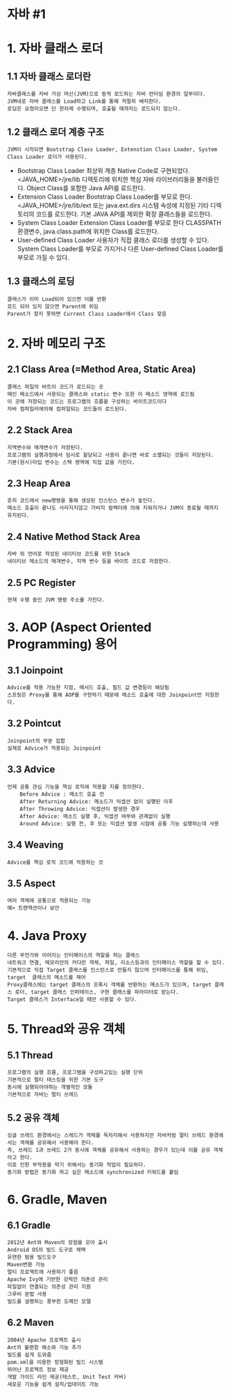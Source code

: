 ﻿자바 #1
===========================================

# 1. 자바 클래스 로더
## 1.1 자바 클래스 로더란
	자바클래스를 자바 가상 머신(JVM)으로 동적 로드하는 자바 런타임 환경의 일부이다. 
	JVM내로 자바 클래스를 Load하고 Link를 통해 적절히 배치한다.
	로딩은 요청이오면 단 한차례 수행되며, 호출될 때까지는 로드되지 않는다.


## 1.2 클래스 로더 계층 구조
	JVM이 시작되면 Bootstrap Class Loader, Extenstion Class Loader, System Class Loader 로더가 사용된다.
* Bootstrap Class Loader
	최상위 계층
	Native Code로 구현되었다.
	<JAVA_HOME>/jre/lib 디렉토리에 위치한 핵심 자바 라이브러리들을 불러들인다.
	Object Class를 포함한 Java API를 로드한다.
* Extension Class Loader
	Bootstrap Class Loader를 부모로 한다.
	<JAVA_HOME>/jre/lib/ext 또는 java.ext.dirs 시스템 속성에 지정된 기타 디렉토리의 코드를 로드한다.
	기본 JAVA API를 제외한 확장 클래스들을 로드한다.
* System Class Loader
	Extension Class Loader를 부모로 한다
	CLASSPATH 환경변수, java.class.path에 위치한 Class를 로드한다.
* User-defined Class Loader
	사용자가 직접 클래스 로더를 생성할 수 있다.
	System Class Loader를 부모로 가지거나 다른 User-defined Class Loader를 부모로 가질 수 있다.

## 1.3 클래스의 로딩
	클래스가 이미 Load되어 있으면 이를 반환
	로드 되어 있지 않으면 Parent에 위임
	Parent가 찾지 못하면 Current Class Loader에서 Class 찾음

# 2. 자바 메모리 구조
## 2.1 Class Area (=Method Area, Static Area)
	클래스 파일의 바트이 코드가 로드되는 곳
	메인 메소드에서 사용되는 클래스와 static 변수 또한 이 메소드 영역에 로드됨
	이 곳에 저장되는 코드는 프로그램의 흐름을 구성하는 바이트코드이다
	자바 컴파일러에의해 컴파일되는 코드들이 로드된다.

## 2.2 Stack Area
	지역변수와 매개변수가 저장된다.
	프로그램의 실행과정에서 임시로 할당되고 사용이 끝나면 바로 소멸되는 것들이 저장된다.
	기본(원시)타입 변수는 스택 영역에 직접 값을 가진다.
	
## 2.3 Heap Area
	흔히 코드에서 new명령을 통해 생성된 인스턴스 변수가 놓인다.
	메소드 호출이 끝나도 사라지지않고 가비지 컬렉터에 의해 지워지거나 JVM이 종료될 때까지 유지된다.

## 2.4 Native Method Stack Area
	자바 외 언어로 작성된 네이티브 코드를 위한 Stack
	네이티브 메소드의 매개변수, 지역 변수 등을 바이트 코드로 저장한다.

## 2.5 PC Register
	현재 수행 중인 JVM 명령 주소를 가진다.

# 3. AOP (Aspect Oriented Programming) 용어
## 3.1 Joinpoint
	Advice를 적용 가능한 지점, 메서드 호출, 필드 값 변경등이 해당됨
	스프링은 Proxy를 통해 AOP를 구현하기 때문에 메소드 호출에 대한 Joinpoint만 지원한다.

## 3.2 Pointcut
	Joinpoint의 부분 집합
	실제로 Advice가 적용되는 Joinpoint

## 3.3 Advice
	언제 공통 관심 기능을 핵심 로직에 적용할 지를 정의한다.
		Before Advice : 메소드 호출 전
		After Returning Advice: 메소드가 익셉션 없이 실행된 이후
		After Throwing Advice: 익셉션이 발생한 경우
		After Advice: 메소드 실행 후, 익셉션 여부와 관계없이 실행
		Around Advice: 실행 전, 후 또는 익셉션 발생 시점에 공통 기능 실행하는데 사용
## 3.4 Weaving
	Advice를 핵심 로직 코드에 적용하는 것

## 3.5 Aspect
	여러 객체에 공통으로 적용되는 기능
	예> 트랜잭션이나 보안

# 4. Java Proxy
	다른 무언가와 이어지는 인터페이스의 역할을 하는 클래스
	네트워크 연결, 메모리안의 커다란 객체, 파일, 리소스등과의 인터페이스 역할을 할 수 있다.
	기본적으로 직접 Target 클래스를 인스턴스로 만들지 않으며 인터페이스를 통해 위임, target  클래스의 메소드를 제어
	Proxy클래스에는 target 클래스의 프록시 객체를 반환하는 메소드가 있으며, target 클래스 로더, target 클래스 인퍼테이스, 구현 클래스를 파라미터로 받는다.
	Target 클래스가 Interface일 때만 사용할 수 있다.
	
# 5. Thread와 공유 객체
## 5.1 Thread
	프로그램의 실행 흐름, 프로그램을 구성하고있는 실행 단위
	기본적으로 멀티 태스킹을 위한 기본 도구
	동시에 실행되어야하는 개별적인 모듈
	기본적으로 자바는 멀티 쓰레드

## 5.2 공유 객체
	싱글 쓰레드 환경에서는 스레드가 객체를 독차지해서 사용하지만 자바처럼 멀티 쓰레드 환경에서는 객체를 공유해서 사용해야 한다.
	즉, 쓰레드 1과 쓰레드 2가 동시에 객체를 공유해서 사용하는 경우가 있는데 이를 공유 객체라고 한다.
	이로 인한 부작용을 막기 위해서는 동기화 작업이 필요하다.
	동기화 방법은 동기화 하고 싶은 메소드에 synchronized 키워드를 붙임


# 6. Gradle, Maven
## 6.1 Gradle
	2012년 Ant와 Maven의 장점을 모아 출시
	Android OS의 빌드 도구로 채택
	유연한 범용 빌드도구
	Maven변환 가능
	멀티 프로젝트에 사용하기 좋음
	Apache Ivy에 기반한 강력안 의존성 관리
	파일없이 연결되는 의존성 관리 지원
	그루비 문법 사용
	빌드를 설명하는 풍부한 도메인 모델

## 6.2 Maven
	2004년 Apache 프로젝트 출시
	Ant의 불편함 해소와 기능 추가
	빌드를 쉽게 도와줌
	pom.xml을 이용한 정형화된 빌드 시스템
	뛰어난 프로젝트 정보 제공
	개발 가이드 라인 제공(테스트, Unit Test 커버)
	새로운 기능을 쉽게 설치/업데이트 가능


	